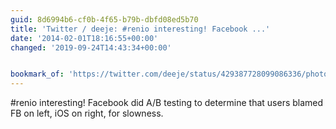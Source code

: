 ```yaml
---
guid: 8d6994b6-cf0b-4f65-b79b-dbfd08ed5b70
title: 'Twitter / deeje: #renio interesting! Facebook ...'
date: '2014-02-01T18:16:55+00:00'
changed: '2019-09-24T14:43:34+00:00'


bookmark_of: 'https://twitter.com/deeje/status/429387728099086336/photo/1'
---
```



#renio interesting! Facebook did A/B testing to determine that users blamed FB on left, iOS on right, for slowness.
